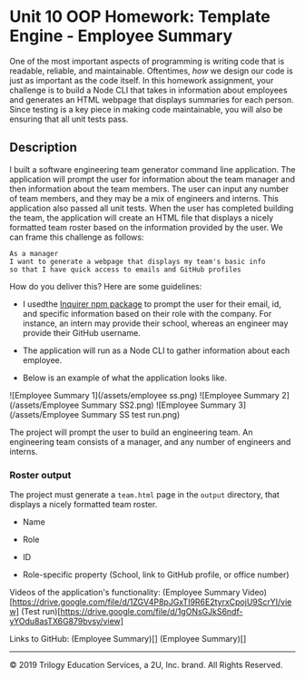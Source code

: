 # Unit 10 OOP Homework: Template Engine - Employee Summary

One of the most important aspects of programming is writing code that is readable, reliable, and maintainable. Oftentimes, *how* we design our code is just as important as the code itself. In this homework assignment, your challenge is to build a Node CLI that takes in information about employees and generates an HTML webpage that displays summaries for each person. Since testing is a key piece in making code maintainable, you will also be ensuring that all unit tests pass.


## Description

I built a software engineering team generator command line application. The application will prompt the user for information about the team manager and then information about the team members. The user can input any number of team members, and they may be a mix of engineers and interns. This application also passed all unit tests. When the user has completed building the team, the application will create an HTML file that displays a nicely formatted team roster based on the information provided by the user. We can frame this challenge as follows:

```
As a manager
I want to generate a webpage that displays my team's basic info
so that I have quick access to emails and GitHub profiles
```

How do you deliver this? Here are some guidelines:

* I usedthe  [Inquirer npm package](https://github.com/SBoudrias/Inquirer.js/) to prompt the user for their email, id, and specific information based on their role with the company. For instance, an intern may provide their school, whereas an engineer may provide their GitHub username.

* The application will run as a Node CLI to gather information about each employee.

* Below is an example of what the application looks like. 

![Employee Summary 1](/assets/employee ss.png)
![Employee Summary 2](/assets/Employee Summary SS2.png)
![Employee Summary 3](/assets/Employee Summary SS test run.png)


The project will prompt the user to build an engineering team. An engineering
team consists of a manager, and any number of engineers and interns.

### Roster output

The project must generate a `team.html` page in the `output` directory, that displays a nicely formatted team roster. 
  * Name

  * Role

  * ID

  * Role-specific property (School, link to GitHub profile, or office number)

Videos of the application's functionality:
(Employee Summary Video)[https://drive.google.com/file/d/1ZGV4P8pJGxTI9R6E2tyrxCpojU9ScrYI/view]
(Test run)[https://drive.google.com/file/d/1gONsGJkS6ndf-yYOdu8asTX6G879bvsy/view]

Links to GitHub:
(Employee Summary)[]
(Employee Summary)[]




- - -
© 2019 Trilogy Education Services, a 2U, Inc. brand. All Rights Reserved.
